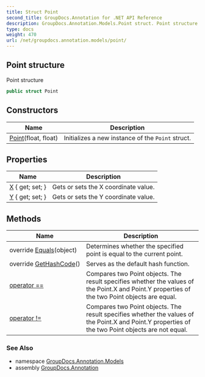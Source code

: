 ```yaml
---
title: Struct Point
second_title: GroupDocs.Annotation for .NET API Reference
description: GroupDocs.Annotation.Models.Point struct. Point structure
type: docs
weight: 470
url: /net/groupdocs.annotation.models/point/
---
```

## Point structure

Point structure

```csharp
public struct Point
```

## Constructors

| Name | Description |
| --- | --- |
| [Point](point/)(float, float) | Initializes a new instance of the `Point` struct. |

## Properties

| Name | Description |
| --- | --- |
| [X](../../groupdocs.annotation.models/point/x/) { get; set; } | Gets or sets the X coordinate value. |
| [Y](../../groupdocs.annotation.models/point/y/) { get; set; } | Gets or sets the Y coordinate value. |

## Methods

| Name | Description |
| --- | --- |
| override [Equals](../../groupdocs.annotation.models/point/equals/)(object) | Determines whether the specified point is equal to the current point. |
| override [GetHashCode](../../groupdocs.annotation.models/point/gethashcode/)() | Serves as the default hash function. |
| [operator ==](../../groupdocs.annotation.models/point/op_equality/) | Compares two Point objects. The result specifies whether the values of the Point.X and Point.Y properties of the two Point objects are equal. |
| [operator !=](../../groupdocs.annotation.models/point/op_inequality/) | Compares two Point objects. The result specifies whether the values of the Point.X and Point.Y properties of the two Point objects are not equal. |

### See Also

* namespace [GroupDocs.Annotation.Models](../../groupdocs.annotation.models/)
* assembly [GroupDocs.Annotation](../../)


